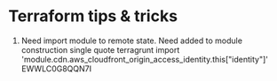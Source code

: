 # Terraform tips & tricks

1. Need import module to remote state. Need added to module construction single quote
 terragrunt import 'module.cdn.aws_cloudfront_origin_access_identity.this["identity"]' EWWLC0G8QQN7I   
